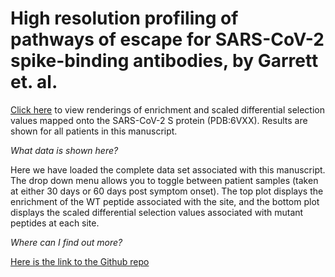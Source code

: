 # High resolution profiling of pathways of escape for SARS-CoV-2 spike-binding antibodies, by Garrett et. al.

[Click here](https://dms-view.github.io/?markdown-url=https%3A%2F%2Fraw.githubusercontent.com%2Fmeghangarrett%2FSpike-Phage-DMS%2Fmaster%2Fanalysis-and-plotting%2Fdms-view%2FREADME.md&data-url=https%3A%2F%2Fraw.githubusercontent.com%2Fmeghangarrett%2FSpike-Phage-DMS%2Fmaster%2Fanalysis-and-plotting%2Fdms-view%2FSpike_DMS_view_data_2020-10-27.csv&condition=21C%2C+60d&site_metric=site_WT_enrichment&mutation_metric=mut_scaled_diff_sel&selected_sites=&protein-data-color=&protein-other-color=&pdb-url=https%3A%2F%2Fraw.githubusercontent.com%2Fmeghangarrett%2FSpike-Phage-DMS%2Fmaster%2Fanalysis-and-plotting%2Fdms-view%2F6vxx.pdb) to view renderings of enrichment and scaled differential selection values mapped onto the SARS-CoV-2 S protein (PDB:6VXX). Results are shown for all patients in this manuscript.

*What data is shown here?*

Here we have loaded the complete data set associated with this manuscript. The drop down menu allows you to toggle between patient samples (taken at either 30 days or 60 days post symptom onset). The top plot displays the enrichment of the WT peptide associated with the site, and the bottom plot displays the scaled differential selection values associated with mutant peptides at each site.

*Where can I find out more?*

[Here is the link to the Github repo](https://github.com/meghangarrett/Spike-Phage-DMS)


